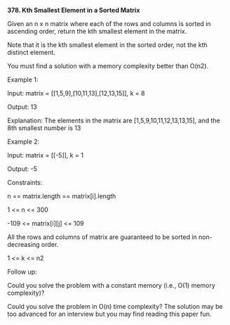 <b>378. Kth Smallest Element in a Sorted Matrix</b>

Given an n x n matrix where each of the rows and columns is sorted in ascending order, return the kth smallest element in the matrix.

Note that it is the kth smallest element in the sorted order, not the kth distinct element.

You must find a solution with a memory complexity better than O(n2).

Example 1:

Input: matrix = [[1,5,9],[10,11,13],[12,13,15]], k = 8

Output: 13

Explanation: The elements in the matrix are [1,5,9,10,11,12,13,13,15], and the 8th smallest number is 13

Example 2:

Input: matrix = [[-5]], k = 1

Output: -5
 
Constraints:

n == matrix.length == matrix[i].length

1 <= n <= 300

-109 <= matrix[i][j] <= 109

All the rows and columns of matrix are guaranteed to be sorted in non-decreasing order.

1 <= k <= n2
 
Follow up:

Could you solve the problem with a constant memory (i.e., O(1) memory complexity)?

Could you solve the problem in O(n) time complexity? The solution may be too advanced for an interview but you may find reading this paper fun.
